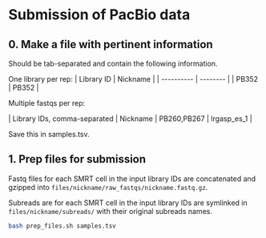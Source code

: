 # Submission of PacBio data

## 0. Make a file with pertinent information

Should be tab-separated and contain the following information.

One library per rep:
| Library ID | Nickname |
| ---------- | -------- |
| PB352 | PB352 |

Multiple fastqs per rep:


| Library IDs, comma-separated | Nickname |
PB260,PB267 | lrgasp_es_1 |

Save this in samples.tsv.

## 1. Prep files for submission

Fastq files for each SMRT cell in the input library IDs are concatenated and gzipped into `files/nickname/raw_fastqs/nickname.fastq.gz`.

Subreads are for each SMRT cell in the input library IDs are symlinked in `files/nickname/subreads/` with their original subreads names.

```bash
bash prep_files.sh samples.tsv
```

